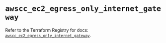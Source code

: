 # `awscc_ec2_egress_only_internet_gateway`

Refer to the Terraform Registry for docs: [`awscc_ec2_egress_only_internet_gateway`](https://registry.terraform.io/providers/hashicorp/awscc/0.70.0/docs/resources/ec2_egress_only_internet_gateway).
